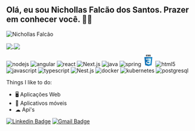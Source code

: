 ## Olá, eu sou Nichollas Falcão dos Santos. Prazer em conhecer você. 👋🏻

<p align="left"> <img src="https://komarev.com/ghpvc/?username=nychollas09" alt="Nichollas Falcão" /> </p>

<p align="left">
  <a href="https://github.com/anuraghazra/github-readme-stats">
    <img
      align="center"
      src="https://github-readme-stats.anuraghazra1.vercel.app/api?username=nychollas09&show_icons=true&hide_border=true&count_private=true&show_icons=true&custom_title=Github%20Status&hide=issues&layout=compact"
    />
  </a>
  <a href="https://github.com/anuraghazra/github-readme-stats">
    <img
      align="center"
      src="https://github-readme-stats.vercel.app/api/top-langs/?username=nychollas09&layout=compact&show_icons=true&hide_border=true"
    />
  </a>
</p>

<p align="left">
  <img src="https://cdn.iconscout.com/icon/free/png-512/node-js-1174925.png" alt="nodejs" width="30" height="30"/>
  <img src="https://www.vectoritcgroup.com/wp-content/uploads/2018/07/angular-icon-1.svg" alt="angular" width="30" height="30"/>
  <img src="https://cdn.auth0.com/blog/react-js/react.png" alt="react" width="30" height="30"/>
  <img src="https://cdn.worldvectorlogo.com/logos/next-js.svg" alt="Next.js" width="30" height="30"/>
  <img src="https://cdn.iconscout.com/icon/free/png-512/java-43-569305.png" alt="java" width="30" height="30"/>
  <img src="https://www.techtalks.lk/assets/images/posts/1512797013" alt="spring" width="30" height="30"/>
  <img src="https://raw.githubusercontent.com/github/explore/6c6508f34230f0ac0d49e847a326429eefbfc030/topics/css/css.png" alt="css3"  width="30" height="30"/>
  <img src="https://www.w3.org/html/logo/downloads/HTML5_Logo_512.png?w=640" alt="html5"  width="30" height="30"/>
  <img src="https://cdn.iconscout.com/icon/free/png-256/javascript-2038874-1720087.png" alt="javascript" width="30" height="30"/>
  <img src="https://upload.wikimedia.org/wikipedia/commons/thumb/4/4c/Typescript_logo_2020.svg/512px-Typescript_logo_2020.svg.png" alt="typescript" width="30" height="30"/>
  <img src="https://ctrl.alt.coop/img/skill/nestjs.png" alt="Nest.js" width="30" height="30"/>
  <img src="https://cdn4.iconfinder.com/data/icons/logos-and-brands/512/97_Docker_logo_logos-512.png" alt="docker" width="30" height="30"/>
  <img src="https://cdn2.iconfinder.com/data/icons/mixd/512/16_kubernetes-512.png" alt="kubernetes" width="30" height="30"/>
  <img src="https://user-images.githubusercontent.com/24623425/36042969-f87531d4-0d8a-11e8-9dee-e87ab8c6a9e3.png" alt="postgresql" width="30" height="30"/>
  </p>
  <p align="center">
</p>

Things I like to do:

- 🖥 Aplicações Web
- 📱 Aplicativos móveis
- ☁ Api's

[![Linkedin Badge](https://img.shields.io/badge/Nichollas%20Falc%C3%A3o-blue?style=flat-square&logo=Linkedin&logoColor=white&link=https://www.linkedin.com/in/nichollas-falcao/)](https://www.linkedin.com/in/nichollas-falcao/)
[![Gmail Badge](https://img.shields.io/badge/Nichollas%20Falc%C3%A3o-red?style=flat-square&logo=Gmail&logoColor=white&link=mailto:nychollas2013@gmail.com)](mailto:nychollas2013@gmail.com)
